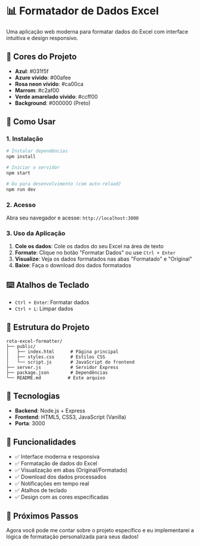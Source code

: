 # 📊 Formatador de Dados Excel

Uma aplicação web moderna para formatar dados do Excel com interface intuitiva e design responsivo.

## 🎨 Cores do Projeto

- **Azul**: #031f5f
- **Azure vívido**: #00afee  
- **Rosa neon vívido**: #ca00ca
- **Marrom**: #c2af00
- **Verde amarelado vívido**: #ccff00
- **Background**: #000000 (Preto)

## 🚀 Como Usar

### 1. Instalação

```bash
# Instalar dependências
npm install

# Iniciar o servidor
npm start

# Ou para desenvolvimento (com auto-reload)
npm run dev
```

### 2. Acesso

Abra seu navegador e acesse: `http://localhost:3000`

### 3. Uso da Aplicação

1. **Cole os dados**: Cole os dados do seu Excel na área de texto
2. **Formate**: Clique no botão "Formatar Dados" ou use `Ctrl + Enter`
3. **Visualize**: Veja os dados formatados nas abas "Formatado" e "Original"
4. **Baixe**: Faça o download dos dados formatados

## ⌨️ Atalhos de Teclado

- `Ctrl + Enter`: Formatar dados
- `Ctrl + L`: Limpar dados

## 📁 Estrutura do Projeto

```
rota-excel-formatter/
├── public/
│   ├── index.html      # Página principal
│   ├── styles.css      # Estilos CSS
│   └── script.js       # JavaScript do frontend
├── server.js           # Servidor Express
├── package.json        # Dependências
└── README.md          # Este arquivo
```

## 🔧 Tecnologias

- **Backend**: Node.js + Express
- **Frontend**: HTML5, CSS3, JavaScript (Vanilla)
- **Porta**: 3000

## 📝 Funcionalidades

- ✅ Interface moderna e responsiva
- ✅ Formatação de dados do Excel
- ✅ Visualização em abas (Original/Formatado)
- ✅ Download dos dados processados
- ✅ Notificações em tempo real
- ✅ Atalhos de teclado
- ✅ Design com as cores especificadas

## 🎯 Próximos Passos

Agora você pode me contar sobre o projeto específico e eu implementarei a lógica de formatação personalizada para seus dados! 